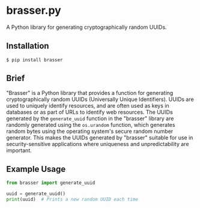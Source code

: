 # brasser.py
A Python library for generating cryptographically random UUIDs.

## Installation

```
$ pip install brasser
```

## Brief

"Brasser" is a Python library that provides a function for generating cryptographically random UUIDs (Universally Unique Identifiers). UUIDs are used to uniquely identify resources, and are often used as keys in databases or as part of URLs to identify web resources. The UUIDs generated by the `generate_uuid` function in the "brasser" library are randomly generated using the `os.urandom` function, which generates random bytes using the operating system's secure random number generator. This makes the UUIDs generated by "brasser" suitable for use in security-sensitive applications where uniqueness and unpredictability are important.

## Example Usage

```py
from brasser import generate_uuid

uuid = generate_uuid()
print(uuid)  # Prints a new random UUID each time
```
